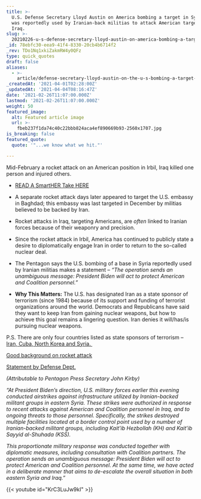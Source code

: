 ```yaml
---
title: >-
  U.S. Defense Secretary Lloyd Austin on America bombing a target in Syria that
  was reportedly used by Iranian-back militias to attack American targets in
  Iraq.
slug: >-
  20210226-u-s-defense-secretary-lloyd-austin-on-america-bombing-a-target-in-syria-that-was-reportedly
_id: 78ebfc30-eea9-41f4-8330-20cb4b6714f2
_rev: TDo1Nq1xkiZakmRW4y0QFz
type: quick_quotes
draft: false
aliases:
  - >-
    article/defense-secretary-lloyd-austin-on-the-u-s-bombing-a-target-in-syria-allegedly-used-by-iranian-back-militias-who-attacked-american-targets-last-week/
_createdAt: '2021-04-01T02:28:00Z'
_updatedAt: '2021-04-04T08:16:47Z'
date: '2021-02-26T11:07:00.000Z'
lastmod: '2021-02-26T11:07:00.000Z'
weight: 50
featured_image:
  alt: Featured article image
  url: >-
    fbeb237f1da74c40c22bbb824aca4ef890669b93-2560x1707.jpg
is_breaking: false
featured_quote:
  quote: '"...we know what we hit."'

---
```

Mid-February a rocket attack on an American position in Irbil, Iraq killed one person and injured others.

  * [READ A SmartHER Take HERE](https://smarthernews.com/first-foreign-policy-test/)

* A separate rocket attack days later appeared to target the U.S. embassy in Baghdad; this embassy was last targeted in December by militias believed to be backed by Iran.
* Rocket attacks in Iraq, targeting Americans, are *often* linked to Iranian forces because of their weaponry and precision.
* Since the rocket attack in Irbil, America has continued to publicly state a desire to diplomatically engage Iran in order to return to the so-called nuclear deal.
* The Pentagon says the U.S. bombing of a base in Syria reportedly used by Iranian militias makes a statement – _“The operation sends an unambiguous message: President Biden will act to protect American and Coalition personnel.”_
* **Why This Matters:** The U.S. has designated Iran as a state sponsor of terrorism (since 1984) because of its support and funding of terrorist organizations around the world. Democrats and Republicans have said they want to keep Iran from gaining nuclear weapons, but how to achieve this goal remains a lingering question. Iran denies it will/has/is pursuing nuclear weapons.

P.S. There are only four countries listed as state sponsors of terrorism – [Iran, Cuba, North Korea and Syria. ](https://www.state.gov/state-sponsors-of-terrorism/)

[Good background on rocket attack](https://www.usatoday.com/story/news/world/2021/02/25/united-states-bombs-facilities-syria-used-iran-backed-militia/6826992002/)

[Statement by Defense Dept.](https://www.defense.gov/Newsroom/Releases/Release/Article/2516518/us-conducts-defensive-precision-strike/)

_(Attributable to Pentagon Press Secretary John Kirby)_

_“At President Biden’s direction, U.S. military forces earlier this evening conducted airstrikes against infrastructure utilized by Iranian-backed militant groups in eastern Syria. These strikes were authorized in response to recent attacks against American and Coalition personnel in Iraq, and to ongoing threats to those personnel. Specifically, the strikes destroyed multiple facilities located at a border control point used by a number of Iranian-backed militant groups, including Kait’ib Hezbollah (KH) and Kait’ib Sayyid al-Shuhada (KSS)._

_This proportionate military response was conducted together with diplomatic measures, including consultation with Coalition partners. The operation sends an unambiguous message: President Biden will act to protect American and Coalition personnel. At the same time, we have acted in a deliberate manner that aims to de-escalate the overall situation in both eastern Syria and Iraq.”_



{{< youtube id="KrC3LuJw9kI" >}}